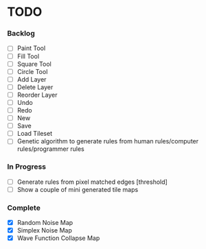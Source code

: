 # TODO

### Backlog
- [ ] Paint Tool
- [ ] Fill Tool
- [ ] Square Tool
- [ ] Circle Tool
- [ ] Add Layer
- [ ] Delete Layer
- [ ] Reorder Layer
- [ ] Undo
- [ ] Redo
- [ ] New
- [ ] Save
- [ ] Load Tileset
- [ ] Genetic algorithm to generate rules from human rules/computer rules/programmer rules

### In Progress
- [ ] Generate rules from pixel matched edges [threshold]
- [ ] Show a couple of mini generated tile maps

### Complete
- [X] Random Noise Map
- [X] Simplex Noise Map
- [X] Wave Function Collapse Map
